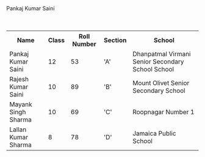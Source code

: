 <!doctype html>
<html>
  <head>
    <title>
      Pankaj Kumar Saini
    </title>
    <link href="one.css" rel="stylesheet"/>
  </head>
  <body>
    <div class="header">
      Pankaj Kumar Saini
    </div>
    <BR><BR>
      <table class="table">
        <tr>
          <th>Name</th>
          <th>Class</th>
          <th>Roll Number</th>
          <th>Section</th>
          <th>School</th>
        </tr>
        <tr>
          <td>Pankaj Kumar Saini</td>
          <td>12</td>
          <td>53</td>
          <td>'A'</td>
          <td>Dhanpatmal Virmani Senior Secondary School School</td>
        </tr>
        <tr>
          <td>Rajesh Kumar Saini</td>
          <td>10</td>
          <td>89</td>
          <td>'B'</td>
          <td>Mount Olivet Senior Secondary School</td>
        </tr>
        <tr>
          <td>Mayank Singh Sharma</td>
          <td>10</td>
          <td>69</td>
          <td>'C'</td>
          <td>Roopnagar Number 1</td>
        </tr>
        <tr>
          <td>Lallan Kumar Sharma</td>
          <td>8</td>
          <td>78</td>
          <td>'D'</td>
          <td>Jamaica Public School</td>
        </tr>
      </table>
  </body>
  </html>
